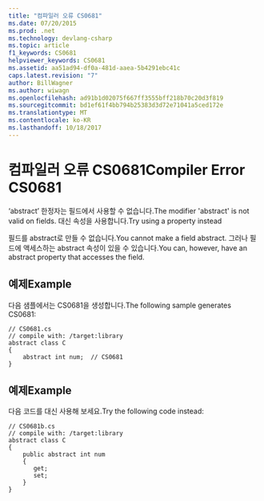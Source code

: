 ```yaml
---
title: "컴파일러 오류 CS0681"
ms.date: 07/20/2015
ms.prod: .net
ms.technology: devlang-csharp
ms.topic: article
f1_keywords: CS0681
helpviewer_keywords: CS0681
ms.assetid: aa51ad94-df0a-481d-aaea-5b4291ebc41c
caps.latest.revision: "7"
author: BillWagner
ms.author: wiwagn
ms.openlocfilehash: ad91b1d02075f667ff3555bff218b70c20d3f819
ms.sourcegitcommit: bd1ef61f4bb794b25383d3d72e71041a5ced172e
ms.translationtype: MT
ms.contentlocale: ko-KR
ms.lasthandoff: 10/18/2017
---
```

# <a name="compiler-error-cs0681"></a><span data-ttu-id="cf22b-102">컴파일러 오류 CS0681</span><span class="sxs-lookup"><span data-stu-id="cf22b-102">Compiler Error CS0681</span></span>
<span data-ttu-id="cf22b-103">‘abstract’ 한정자는 필드에서 사용할 수 없습니다.</span><span class="sxs-lookup"><span data-stu-id="cf22b-103">The modifier 'abstract' is not valid on fields.</span></span> <span data-ttu-id="cf22b-104">대신 속성을 사용합니다.</span><span class="sxs-lookup"><span data-stu-id="cf22b-104">Try using a property instead</span></span>  
  
 <span data-ttu-id="cf22b-105">필드를 abstract로 만들 수 없습니다.</span><span class="sxs-lookup"><span data-stu-id="cf22b-105">You cannot make a field abstract.</span></span> <span data-ttu-id="cf22b-106">그러나 필드에 액세스하는 abstract 속성이 있을 수 있습니다.</span><span class="sxs-lookup"><span data-stu-id="cf22b-106">You can, however, have an abstract property that accesses the field.</span></span>  
  
## <a name="example"></a><span data-ttu-id="cf22b-107">예제</span><span class="sxs-lookup"><span data-stu-id="cf22b-107">Example</span></span>  
 <span data-ttu-id="cf22b-108">다음 샘플에서는 CS0681을 생성합니다.</span><span class="sxs-lookup"><span data-stu-id="cf22b-108">The following sample generates CS0681:</span></span>  
  
```  
// CS0681.cs  
// compile with: /target:library  
abstract class C  
{  
    abstract int num;  // CS0681  
}  
```  
  
## <a name="example"></a><span data-ttu-id="cf22b-109">예제</span><span class="sxs-lookup"><span data-stu-id="cf22b-109">Example</span></span>  
 <span data-ttu-id="cf22b-110">다음 코드를 대신 사용해 보세요.</span><span class="sxs-lookup"><span data-stu-id="cf22b-110">Try the following code instead:</span></span>  
  
```  
// CS0681b.cs  
// compile with: /target:library  
abstract class C  
{  
    public abstract int num  
    {  
       get;  
       set;  
    }  
}  
```
